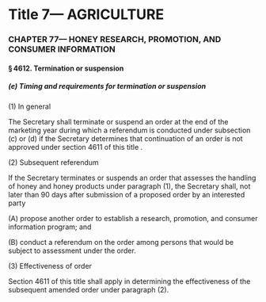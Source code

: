 
# Title 7— AGRICULTURE
### CHAPTER 77— HONEY RESEARCH, PROMOTION, AND CONSUMER INFORMATION
#### § 4612. Termination or suspension
##### (e) Timing and requirements for termination or suspension

(1) In general

The Secretary shall terminate or suspend an order at the end of the marketing year during which a referendum is conducted under subsection (c) or (d) if the Secretary determines that continuation of an order is not approved under section 4611 of this title .

(2) Subsequent referendum

If the Secretary terminates or suspends an order that assesses the handling of honey and honey products under paragraph (1), the Secretary shall, not later than 90 days after submission of a proposed order by an interested party

(A) propose another order to establish a research, promotion, and consumer information program; and

(B) conduct a referendum on the order among persons that would be subject to assessment under the order.

(3) Effectiveness of order

Section 4611 of this title shall apply in determining the effectiveness of the subsequent amended order under paragraph (2).
